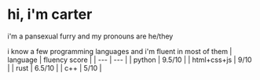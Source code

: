 # hi, i'm carter
i'm a pansexual furry and my pronouns are he/they

i know a few programming languages and i'm fluent in most of them
| language | fluency score |
| --- | --- |
| python | 9.5/10 |
| html+css+js | 9/10 |
| rust | 6.5/10 |
| c++ | 5/10 |
